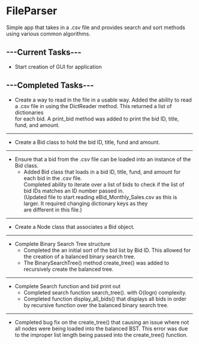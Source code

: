 # FileParser
Simple app that takes in a .csv file and provides search and sort methods using various common algorithms.

## ---Current Tasks---
* Start creation of GUI for application


## ---Completed Tasks---
* Create a way to read in the file in a usable way.
   Added the ability to read a .csv file in using the DictReader method. This returned a list of dictionaries   
   for each bid. A print_bid method was added to print the bid ID, title, fund, and amount.   
 
------------------ 
* Create a Bid class to hold the bid ID, title, fund and amount.

------------------
* Ensure that a bid from the .csv file can be loaded into an instance of the Bid class.
  * Added Bid class that loads in a bid ID, title, fund, and amount for each bid in the .csv file.   
    Completed ability to iterate over a list of bids to check if the list of bid IDs matches an ID number passed in.   
    (Updated file to start reading eBid_Monthly_Sales.csv as this is larger. It required changing dictionary keys as they   
    are different in this file.)   
   
------------------
* Create a Node class that associates a Bid object.

------------------
* Complete Binary Search Tree structure
  * Completed the an initial sort of the bid list by Bid ID. This allowed for the creation of a balanced binary search tree.
  * The BinarySearchTree() method create_tree() was added to recursively create the balanced tree.
  
------------------
* Complete Search function and bid print out
  * Completed search function search_tree(). with O(logn) complexity.
  * Completed function display_all_bids() that displays all bids in order by recursive function over the balanced binary search tree.
  
------------------
* Completed bug fix on the create_tree() that causing an issue where not all nodes were being loaded into the balanced BST. This error was due to the improper list length being passed into the create_tree() function.